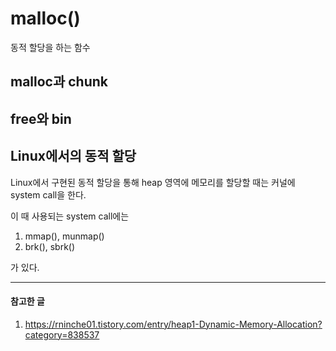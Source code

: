 # malloc()       
동적 할당을 하는 함수    
    
## malloc과 chunk    
    
     
## free와 bin    
     
     
## Linux에서의 동적 할당    
      
Linux에서 구현된 동적 할당을 통해 heap 영역에 메모리를 할당할 때는 커널에 system call을 한다.     
    
이 때 사용되는 system call에는    
     
1. mmap(), munmap()    
2. brk(), sbrk()    
    
가 있다.     


-------------      
#### 참고한 글
1. https://rninche01.tistory.com/entry/heap1-Dynamic-Memory-Allocation?category=838537
